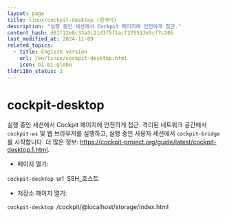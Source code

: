 ```yaml
---
layout: page
title: linux/cockpit-desktop (한국어)
description: "실행 중인 세션에서 Cockpit 페이지에 안전하게 접근."
content_hash: d61f12e8c33a3c21d1f5f1acf275513e5cf7c205
last_modified_at: 2024-11-09
related_topics:
  - title: English version
    url: /en/linux/cockpit-desktop.html
    icon: bi bi-globe
tldri18n_status: 2
---
```

# cockpit-desktop

실행 중인 세션에서 Cockpit 페이지에 안전하게 접근.
격리된 네트워크 공간에서 `cockpit-ws` 및 웹 브라우저를 실행하고, 실행 중인 사용자 세션에서 `cockpit-bridge`를 시작합니다.
더 많은 정보: <https://cockpit-project.org/guide/latest/cockpit-desktop.1.html>.

- 페이지 열기:

`cockpit-desktop `<span class="tldr-var badge badge-pill bg-dark-lm bg-white-dm text-white-lm text-dark-dm font-weight-bold">url</span>` `<span class="tldr-var badge badge-pill bg-dark-lm bg-white-dm text-white-lm text-dark-dm font-weight-bold">SSH_호스트</span>

- 저장소 페이지 열기:

`cockpit-desktop `<span class="tldr-var badge badge-pill bg-dark-lm bg-white-dm text-white-lm text-dark-dm font-weight-bold">/cockpit/@localhost/storage/index.html</span>
